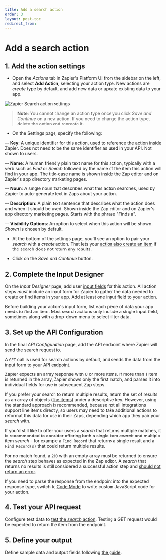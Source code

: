 ```yaml
---
title: Add a search action
order: 3
layout: post-toc
redirect_from:
---
```


# Add a search action

## 1. Add the action settings

* Open the _Actions_ tab in Zapier's Platform UI from the sidebar on the left, and select **Add Action**, selecting your action type. New actions are _create_ type by default, and add new data or update existing data to your app. 

![Zapier Search action settings](https://cdn.zappy.app/3e47ad8a26c30fb761fdd60390d8705e.png)

> **Note**: You cannot change an action type once you click _Save and Continue_ on a new action. If you need to change the action type, delete the action and recreate it.

* On the Settings page, specify the following:

-- **Key**: A unique identifier for this action, used to reference the action inside Zapier. Does not need to be the same identifier as used in your API. Not shown to users.

-- **Name**: A human friendly plain text name for this action, typically with a verb such as _Find_ or _Search_ followed by the name of the item this action will find in your app. The title-case name is shown inside the Zap editor and on Zapier's app directory marketing pages.

-- **Noun**: A single noun that describes what this action searches, used by Zapier to auto-generate text in Zaps about your action.

-- **Description**: A plain text sentence that describes what the action does and when it should be used. Shown inside the Zap editor and on Zapier's app directory marketing pages. Starts with the phrase "Finds a". 

-- **Visibility Options**: An option to select when this action will be shown. _Shown_ is chosen by default. 

* At the bottom of the settings page, you'll see an option to pair your _search_ with a _create_ action. That lets your [action also create an item](https://platform.zapier.com/build/search-or-create) if the search does not return any results.

* Click on the _Save and Continue_ button. 

## 2. Complete the Input Designer

On the _Input Designer_ page, add user [input fields](https://platform.zapier.com/build/add-fields) for this action. All action steps _must_ include an input form for Zapier to gather the data needed to create or find items in your app. Add at least one input field to your action.

Before building your action's input form, list each piece of data your app needs to find an item. Most search actions only include a single input field, sometimes along with a drop-down menu to select filter data. 

## 3. Set up the API Configuration

In the final _API Configuration_ page, add the API endpoint where Zapier will send the search request to.  

A `GET` call is used for search actions by default, and sends the data from the input form to your API endpoint. 

Zapier expects an array response with 0 or more items. If more than 1 item is returned in the array, Zapier shows only the first match, and parses it into individual fields for use in subsequent Zap steps. 

If you prefer your search to return multiple results, return the set of results as an array of objects ([line items](https://help.zapier.com/hc/en-us/articles/8496277737997)) under a descriptive key. However, using the standard approach is recommended, because not all integrations support line items directly, so users may need to take additional actions to reformat this data for use in their Zaps, depending which app they pair your _search_ with. 

If you'd still like to offer your users a _search_ that returns multiple matches, it is recommended to consider offering both a single item _search_ and multiple item _search_ - for example a `Find Record` that returns a single result and a `Find Record(s)` that could return multiple results. 

For no match found, a `200` with an empty array must be returned to ensure the _search_ step behaves as expected in the Zap editor. A _search_ that returns no results is still considered a successful action step and [should not return an error](https://platform.zapier.com/build/response-types). 

If you need to parse the response from the endpoint into the expected response type, switch to [Code Mode](https://platform.zapier.com/build/code-mode) to write custom JavaScript code for your action.

## 4. Test your API request

Configure test data to [test the _search_ action](https://platform.zapier.com/build/test-triggers-actions). Testing a GET request would be expected to return the item from the endpoint.  

## 5. Define your output

Define sample data and output fields following [the guide](https://platform.zapier.com/build/sample-data).
